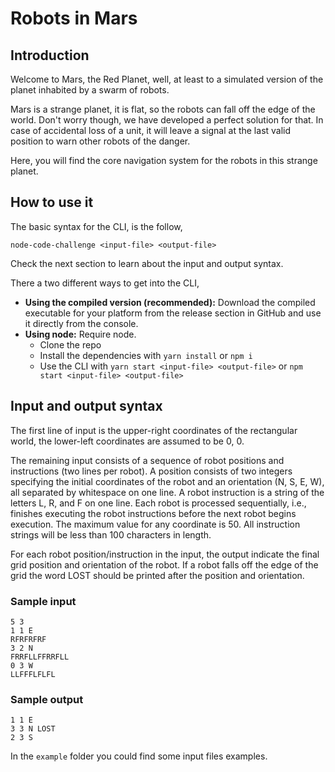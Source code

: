 # Robots in Mars
## Introduction
Welcome to Mars, the Red Planet, well, at least to a simulated version of the planet inhabited by a swarm of robots.

Mars is a strange planet, it is flat, so the robots can fall off the edge of the world. Don't worry though, we have developed a perfect solution for that. In case of accidental loss of a unit, it will leave a signal at the last valid position to warn other robots of the danger.

Here, you will find the core navigation system for the robots in this strange planet.

## How to use it
The basic syntax for the CLI, is the follow,
```
node-code-challenge <input-file> <output-file>
```

Check the next section to learn about the input and output syntax.

There a two different ways to get into the CLI,

* **Using the compiled version (recommended):** Download the compiled executable for your platform from the release section in GitHub and use it directly from the console.
* **Using node:** Require node. 
  * Clone the repo
  * Install the dependencies with `yarn install` or `npm i`
  * Use the CLI with `yarn start <input-file> <output-file>` or `npm start <input-file> <output-file>`
    
## Input and output syntax

The first line of input is the upper-right coordinates of the rectangular world, the
lower-left coordinates are assumed to be 0, 0.

The remaining input consists of a sequence of robot positions and instructions (two lines
per robot). A position consists of two integers specifying the initial coordinates of the
robot and an orientation (N, S, E, W), all separated by whitespace on one line. A robot
instruction is a string of the letters L, R, and F on one line.
Each robot is processed sequentially, i.e., finishes executing the robot instructions
before the next robot begins execution.
The maximum value for any coordinate is 50.
All instruction strings will be less than 100 characters in length.

For each robot position/instruction in the input, the output indicate the final grid
position and orientation of the robot. If a robot falls off the edge of the grid the word
LOST should be printed after the position and orientation.

### Sample input
```
5 3
1 1 E
RFRFRFRF
3 2 N
FRRFLLFFRRFLL
0 3 W
LLFFFLFLFL
```
### Sample output
```
1 1 E
3 3 N LOST
2 3 S
```

In the `example` folder you could find some input files examples.
